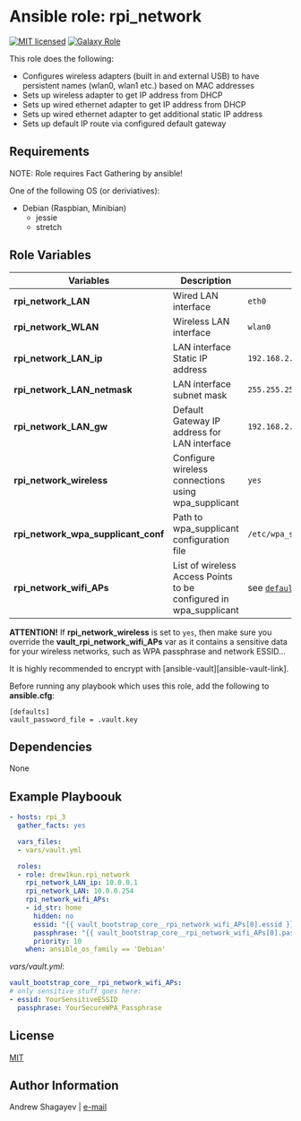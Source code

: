 Ansible role: rpi_network
=========

[![MIT licensed][mit-badge]][mit-link]
[![Galaxy Role][role-badge]][galaxy-link]

This role does the following:

 - Configures wireless adapters (built in and external USB) to have persistent names (wlan0, wlan1 etc.) based on MAC addresses
 - Sets up wireless adapter to get IP address from DHCP
 - Sets up wired ethernet adapter to get IP address from DHCP
 - Sets up wired ethernet adapter to get additional static IP address
 - Sets up default IP route via configured default gateway

Requirements
------------

NOTE: Role requires Fact Gathering by ansible!

One of the following OS (or deriviatives):
 - Debian (Raspbian, Minibian)
   - jessie
   - stretch

Role Variables
--------------
| Variables | Description | Default|
|-----------|-------------|--------|
| **rpi_network_LAN** | Wired LAN interface | `eth0` |
| **rpi_network_WLAN** | Wireless LAN interface | `wlan0` |
| **rpi_network_LAN_ip** | LAN interface Static IP address | `192.168.2.2` |
| **rpi_network_LAN_netmask** | LAN interface subnet mask | `255.255.255.0` |
| **rpi_network_LAN_gw** | Default Gateway IP address for LAN interface | `192.168.2.1` |
| **rpi_network_wireless** | Configure wireless connections using wpa_supplicant | `yes` |
| **rpi_network_wpa_supplicant_conf** | Path to wpa_supplicant configuration file | `/etc/wpa_supplicant/wpa_supplicant.conf` |
| **rpi_network_wifi_APs** | List of wireless Access Points to be configured in wpa_supplicant | see [`defaults/main.yml`](defaults/main.yml#L20) |


**ATTENTION!**
If **rpi_network_wireless** is set to `yes`, then
make sure you override the **vault_rpi_network_wifi_APs** var as it contains a sensitive data for your wireless networks,
such as WPA passphrase and network ESSID...

It is highly recommended to encrypt with [ansible-vault][ansible-vault-link].

Before running any playbook which uses this role, add the following to **ansible.cfg**:

    [defaults]
    vault_password_file = .vault.key

Dependencies
------------

None

Example Playboouk
----------------

```yaml
- hosts: rpi_3
  gather_facts: yes

  vars_files:
  - vars/vault.yml

  roles:
  - role: drew1kun.rpi_network
    rpi_network_LAN_ip: 10.0.0.1
    rpi_network_LAN: 10.0.0.254
    rpi_network_wifi_APs:
    - id_str: home
      hidden: no
      essid: "{{ vault_bootstrap_core__rpi_network_wifi_APs[0].essid }}"
      passphrase: "{{ vault_bootstrap_core__rpi_network_wifi_APs[0].passphrase }}"
      priority: 10
    when: ansible_os_family == 'Debian'
```

*vars/vault.yml*:

```yaml
vault_bootstrap_core__rpi_network_wifi_APs:
# only sensitive stuff goes here:
- essid: YourSensitiveESSID
  passphrase: YourSecureWPA_Passphrase
```

License
-------

[MIT][mit-link]

Author Information
------------------

Andrew Shagayev | [e-mail](mailto:drewshg@gmail.com)

[role-badge]: https://img.shields.io/badge/role-drew--kun.rpi__network-green.svg
[galaxy-link]: https://galaxy.ansible.com/drew1kun/rpi_network/
[mit-badge]: https://img.shields.io/badge/license-MIT-blue.svg
[mit-link]: https://raw.githubusercontent.com/drew1kun/ansible-rpi_network/master/LICENSE
